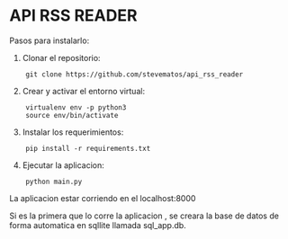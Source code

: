 # API RSS READER

Pasos para instalarlo:

1. Clonar el repositorio:

```.shell script
    git clone https://github.com/stevematos/api_rss_reader
```
  
2. Crear y activar el entorno virtual:
```.shell script
    virtualenv env -p python3
    source env/bin/activate
```
   

3. Instalar los requerimientos:
```.shell script
    pip install -r requirements.txt
```

4. Ejecutar la aplicacion:
```.shell script
    python main.py
```

La aplicacion estar corriendo en el localhost:8000

Si es la primera que lo corre la aplicacion , se creara la base de datos de forma automatica
 en sqllite llamada sql_app.db.